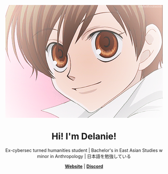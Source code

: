 <p align="center">
    <img src="haruhi.gif" alt="Banner">
</p>

<h1 align="center">Hi! I'm Delanie!</h1>
<p align="center">Ex-cybersec turned humanities student | Bachelor's in East Asian Studies w minor in Anthropology | 日本語を勉強している </p>

<p align="center">
  <strong><a href="https://duhlanieee.github.io">Website</a></strong> |
  <strong><a href="https://discord.com/users/433765912395382804">Discord</a></strong> 
</p>

<!--

Here are some ideas to get you started:

- 🔭 I’m currently working on ...
- 🌱 I’m currently learning ...
- 👯 I’m looking to collaborate on ...
- 🤔 I’m looking for help with ...
- 💬 Ask me about ...

-->
